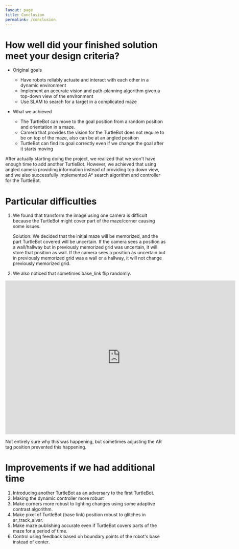 ```yaml
---
layout: page
title: Conclusion
permalink: /conclusion
---
```

# How well did your finished solution meet your design criteria?

* Original goals
    * Have robots reliably actuate and interact with each other in a dynamic environment
    * Implement an accurate vision and path-planning algorithm given a top-down view of the environment
    * Use SLAM to search for a target in a complicated maze

* What we achieved
    * The TurtleBot can move to the goal position from a random position and orientation in a maze.
    * Camera that provides the vision for the TurtleBot does not require to be on top of the maze, also can be at an angled position
    * TurtleBot can find its goal correctly even if we change the goal after it starts moving

After actually starting doing the project, we realized that we won't have enough time to add another TurtleBot. However, we achieved that using angled camera providing information instead of providing top down view, and we also successfully implemented A* search algorithm and controller for the TurtleBot.

# Particular difficulties

1. We found that transform the image using one camera is difficult because the TurtleBot might cover part of the maze/corner causing some issues.

    Solution: We decided that the initial maze will be memorized, and the part TurtleBot covered will be uncertain. If the camera sees a position as a wall/hallway but in previously memorized grid was uncertain, it will store that position as wall. If the camera sees a position as uncertain but in previously memorized grid was a wall or a hallway, it will not change previously memorized grid.

2. We also noticed that sometimes base_link flip randomly.

<iframe width="720" height="480" src="https://www.youtube.com/embed/SF1i_vUWl2g" frameborder="0" allow="accelerometer; autoplay; encrypted-media; gyroscope; picture-in-picture" allowfullscreen></iframe>

Not entirely sure why this was happening, but sometimes adjusting the AR tag position prevented this happening.

# Improvements if we had additional time

1. Introducing another TurtleBot as an adversary to the first TurtleBot.
2. Making the dynamic controller more robust  
3. Make corners more robust to lighting changes using some adaptive contrast algorithm.
4. Make pixel of TurtleBot (base link) position robust to glitches in ar_track_alvar.
5. Make maze publishing accurate even if TurtleBot covers parts of the maze for a period of time.
6. Control using feedback based on boundary points of the robot's base instead of center.
